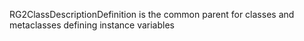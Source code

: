 RG2ClassDescriptionDefinition is the common parent for classes and metaclasses defining instance variables